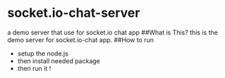 # socket.io-chat-server
a demo server that use for socket.io chat app
##What is This?
this is the demo server for socket.io-chat app.
##How to run 
* setup the node.js
* then install needed package
* then run it !
